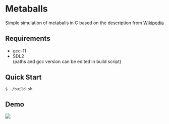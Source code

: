 # Metaballs
Simple simulation of metaballs in C based on the description from [Wikipedia](https://en.wikipedia.org/wiki/Metaballs)

## Requirements
- gcc-11
- SDL2 \
(paths and gcc version can be edited in build script)

## Quick Start
```console
$ ./build.sh
```

## Demo
![](Screenshots/MetaballsDemo.gif)

